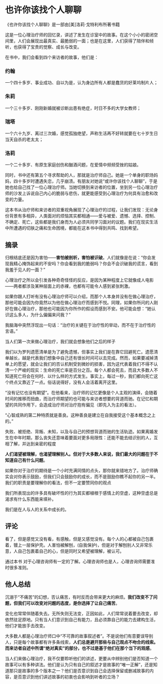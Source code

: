 # 也许你该找个人聊聊

《也许你该找个人聊聊》是一部由[美]洛莉·戈特利布所著书籍

这是一位心理治疗师的回忆录，讲述了发生在诊室中的故事。在这个小小的密闭空间里，人们会展现出最真实、最脆弱的一面；也是在这里，人们获得了陪伴和倾听，也获得了宝贵的觉察、成长与改变。

在书中，我们会看到四个来访者的故事，他们是：

### 约翰

一个四十多岁、事业成功、自以为是，认为身边所有人都是蠢货的好莱坞制片人；

### 朱莉

一个三十多岁、刚刚新婚就被诊断出患有绝症，时日不多的大学女教师；

### 瑞塔

一个六十九岁、离过三次婚，感觉孤独绝望，声称生活再不好转就要在七十岁生日当天自杀的老太太；

### 洛莉

一个二十多岁、有原生家庭创伤和酗酒问题，在爱情中频频受挫的姑娘。

同时，书中还有第五个寻求帮助的人，那就是治疗师自己。她是一个单身的职场妈妈，四十多岁时遭遇失恋，几乎崩溃。有朋友对她说“或许你该找个人聊聊”，于是她也给自己找了一位心理治疗师。当她切换到来访者的位置，坐到另一位心理治疗师的沙发上诉说自己内心的脆弱与悲伤，就更能感受到心理治疗为何具有治愈和改变的力量。

这本书从治疗师和来访者的双重视角展现了心理治疗的过程，让我们发现：无论身份背景有多相异，人类面对的烦恼其实都相通——爱与被爱、遗憾、选择、控制、不确定、死亡，这些都是我们身而为人必须共同学习面对的议题。我们在现实生活中所遭遇的切肤之痛和生命困境，都能在这本书中得到共鸣、找到希望。

## 摘录

归根结底还是因为害怕——**害怕被剖析，害怕被识破**。人们就像是在说：“你会发现我精心掩饰起来的不安吗？你会看到我的脆弱吗？你会不会识破我的谎言，看到我羞于见人的一面？”

心理治疗之所以会引发各种奇奇怪怪的反应，是因为某种程度上它就像成人电影——两者都涉及某种层面上的赤裸，也都有可能令人感到紧张刺激。

如果你跟人打听有没有心理治疗师可以介绍，而那个人本身并没有在做心理治疗，那他可能会因为你竟然以为他在做心理治疗而感到不悦。同理，如果你所问的人刚好在做心理治疗，那他也可能因为你所作的假设而感到不安。他可能会想：“她认识这么多人，为什么偏偏来问我？”

我脑海中突然浮现出一句话：“治疗的关键在于治疗性的举动，而不在于治疗性的言语。”

当人们第一次来做心理治疗，我们就会想象他们之后的样子

我们以为罗列遗愿清单是为了避免遗憾，但事实上我们是在靠它回避死亡。遗愿清单越长，越是代表我们想象中自己还有很长时间可以去完成。然而，如果要减掉清单上的愿望，就会让我们的否认机制受到微妙的损害，因为这代表着我们不得不认清一个严峻的现实：生命的死亡率是百分之百。每个人都会死去，而且大多数人不知道死亡将会在何时、以什么样的方式发生。事实上，每过一秒，我们都向死亡这个终点又靠近了一点。俗话说得好，没有人会活着离开这里。

“没有记忆也没有期望”。在他看来，治疗师的记忆更像是个人主观的演绎，会随着时间的推移而扭曲，而治疗师期望的也可能与来访者想要的背道而驰。在记忆和期望的共同作用下，会造成治疗师对治疗抱有偏见（即先入为主的看法）。

“心智成熟的第二种特质就是善良。这种善良是建立在自我接受这个基本概念之上的。”

失败、被拒绝、背叛、未知，以及与自己的预想背道而驰的生活轨迹。如果离婚发生在中年时期，那么丧失还意味着要面对更多局限性：还能不能去结识别的人，互相了解，并达到亲密的程度

**人们渴望被理解，也渴望理解别人。但对于大多数人来说，我们最大的问题在于不知道自己有什么问题**。

如果你对于治疗的期待是一个小时充满同情的点头，那你就来错地方了。治疗师确实会对你表示鼓励，但我们只会鼓励你的成长，而不是鼓励你瞧不起你的另一半。我们的职责是要理解你的看法，但不一定要赞同你的观点

我们所表现出的许多具有破坏性的行为其实都植根于感情上的空虚，这种空虚总是渴求有什么东西能来填补。

我们是在人与人的关系中成长的。

## 评论

看了，但是感觉又没有看，有感触，但是又感觉没有。每个人的心都被自己包裹着，镀上一层保护壳。人害怕被解刨，(自我保护)，但是对于解刨别人又非常乐意，人自己包裹着自己的心，但是同时又希望被理解，被认可。

通过本书 对于心理咨询师有一定的了解。心理咨询师也是人，心理咨询师需要准时很多准则。

## 他人总结

沉溺于“不痛苦”的幻想，否认痛苦，有时反而会带来更大的麻烦。**我们改变不了问题，但我们可以改变对问题的态度，是你选择了让自己痛苦**。

变化也常常伴随着失去。无所失则无法变，正因如此，人们常常说着要去改变，却依然驻足原地。只有当人们意识到自己有能力，且必须靠自己的能力去建构生活，他们才能放手去改变。

大多数人都是心理治疗师口中“不可靠的故事叙述者”。不是说他们有意要误导别人，只是每个故事都有许多条线索，**人们总是避开那些与自己观点不吻合的线索。而来访者自述中所谓“绝对真实”的部分，也不过是基于他们在那个当下的观感**。

当人们来做心理治疗，我不仅要聆听他们的讲述，更要从中辨别他们是否知道一个故事可以有多种讲法。他们是认为只有自己的叙述才是故事的“唯一正解”，还是知道那只是故事的多个版本之一？他们是否意识到自己会选择保留或删减故事的内容，是否意识到他们讲述故事的初衷也会影响到听者的立场？